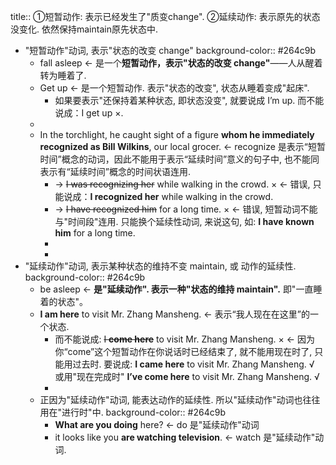 title:: ①短暂动作: 表示已经发生了"质变change". ②延续动作: 表示原先的状态没变化. 依然保持maintain原先状态中.

- "短暂动作"动词, 表示"状态的改变 change"
  background-color:: #264c9b
	- fall asleep ← 是一个**短暂动作，表示"状态的改变 change"**——人从醒着转为睡着了.
	- Get up <- 是一个短暂动作. 表示"状态的改变", 状态从睡着变成"起床".
		- 如果要表示"还保持着某种状态, 即状态没变", 就要说成  I’m up.  而不能说成：I get up ×.
	-
	- In the torchlight, he caught sight of a figure **whom he immediately recognized as Bill Wilkins**, our local grocer. <- recognize 是表示“短暂时间”概念的动词，因此不能用于表示“延续时间”意义的句子中, 也不能同表示有“延续时间”概念的时间状语连用.
		- -> ~~I was recognizing her~~ while walking in the crowd.  × <- 错误, 只能说成：**I recognized her** while walking in the crowd.
		- -> ~~I have recognized him~~ for a long time. × <- 错误, 短暂动词不能与"时间段"连用. 只能换个延续性动词, 来说这句, 如:  **I have known him** for a long time.
		-
		-
- "延续动作"动词, 表示某种状态的维持不变 maintain, 或 动作的延续性.
  background-color:: #264c9b
	- be asleep <- **是"延续动作". 表示一种"状态的维持 maintain".**  即"一直睡着的状态"。
	- **I am here** to visit Mr. Zhang Mansheng.  <- 表示“我人现在在这里”的一个状态.
		- 而不能说成: ~~I **come here**~~ to visit Mr. Zhang Mansheng. × <- 因为你“come”这个短暂动作在你说话时已经结束了, 就不能用现在时了, 只能用过去时. 要说成: 
		  **I came here** to visit Mr. Zhang Mansheng. √
		  或用"现在完成时"  **I’ve come here** to visit Mr. Zhang Mansheng. √
		-
	- 正因为"延续动作"动词, 能表达动作的延续性. 所以"延续动作"动词也往往用在"进行时"中.
	  background-color:: #264c9b
		- **What are you doing** here? ← do 是"延续动作"动词
		- it looks like you **are watching television**. ← watch 是"延续动作"动词.